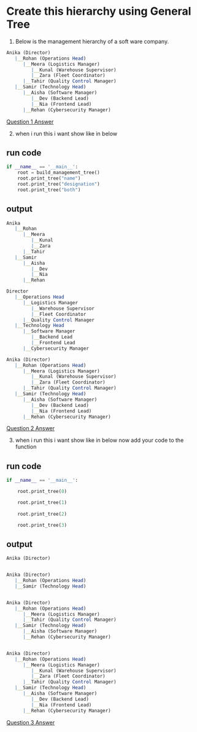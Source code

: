 
# Create this hierarchy using General Tree

1. Below is the management hierarchy of a soft ware company.

```mathematica
Anika (Director)
   |__Rohan (Operations Head)
      |__Meera (Logistics Manager)
         |__Kunal (Warehouse Supervisor)
         |__Zara (Fleet Coordinator)
      |__Tahir (Quality Control Manager)
   |__Samir (Technology Head)
      |__Aisha (Software Manager)
         |__Dev (Backend Lead)
         |__Nia (Frontend Lead)
      |__Rehan (Cybersecurity Manager)
```
[Question 1 Answer](Answer/Answer_1.py)

2. when i run this i want show like in below

## run code
```python
if __name__ == '__main__':
    root = build_management_tree()
    root.print_tree("name")
    root.print_tree("designation")
    root.print_tree("both")
```

## output
```mathematica
Anika
   |__Rohan
      |__Meera
         |__Kunal
         |__Zara
      |__Tahir
   |__Samir
      |__Aisha
         |__Dev
         |__Nia
      |__Rehan

Director
   |__Operations Head
      |__Logistics Manager
         |__Warehouse Supervisor
         |__Fleet Coordinator
      |__Quality Control Manager
   |__Technology Head
      |__Software Manager
         |__Backend Lead
         |__Frontend Lead
      |__Cybersecurity Manager

Anika (Director)
   |__Rohan (Operations Head)
      |__Meera (Logistics Manager)
         |__Kunal (Warehouse Supervisor)
         |__Zara (Fleet Coordinator)
      |__Tahir (Quality Control Manager)
   |__Samir (Technology Head)
      |__Aisha (Software Manager)
         |__Dev (Backend Lead)
         |__Nia (Frontend Lead)
      |__Rehan (Cybersecurity Manager)
```

[Question 2 Answer](Answer/Answer_2.py)

3. when i run this i want show like in below now add your code to the function

## run code
```python
if __name__ == '__main__':

    root.print_tree(0)

    root.print_tree(1)
  
    root.print_tree(2)

    root.print_tree(3)

```


## output
```mathematica
Anika (Director)


Anika (Director)
   |__Rohan (Operations Head)
   |__Samir (Technology Head)


Anika (Director)
   |__Rohan (Operations Head)
      |__Meera (Logistics Manager)
      |__Tahir (Quality Control Manager)
   |__Samir (Technology Head)
      |__Aisha (Software Manager)
      |__Rehan (Cybersecurity Manager)


Anika (Director)
   |__Rohan (Operations Head)
      |__Meera (Logistics Manager)
         |__Kunal (Warehouse Supervisor)
         |__Zara (Fleet Coordinator)
      |__Tahir (Quality Control Manager)
   |__Samir (Technology Head)
      |__Aisha (Software Manager)
         |__Dev (Backend Lead)
         |__Nia (Frontend Lead)
      |__Rehan (Cybersecurity Manager)
```

[Question 3 Answer](Answer/Answer_3.py)